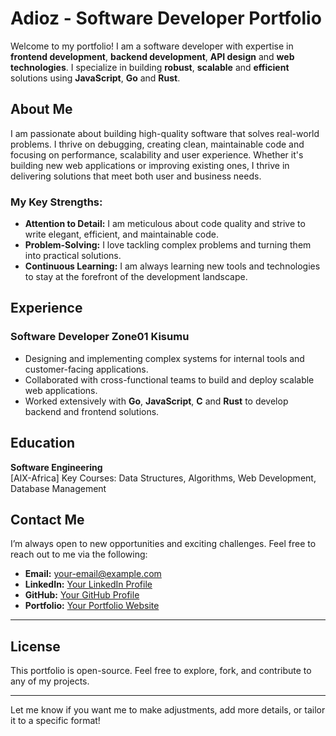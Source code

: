 # Adioz - Software Developer Portfolio

Welcome to my portfolio! I am a software developer with expertise in **frontend development**, **backend development**, **API design** and **web technologies**. I specialize in building **robust**, **scalable** and **efficient** solutions using **JavaScript**, **Go** and **Rust**.

## About Me

I am passionate about building high-quality software that solves real-world problems. I thrive on debugging, creating clean, maintainable code and focusing on performance, scalability and user experience. Whether it's building new web applications or improving existing ones, I thrive in delivering solutions that meet both user and business needs.

### My Key Strengths:

- **Attention to Detail:** I am meticulous about code quality and strive to write elegant, efficient, and maintainable code.
- **Problem-Solving:** I love tackling complex problems and turning them into practical solutions.
- **Continuous Learning:** I am always learning new tools and technologies to stay at the forefront of the development landscape.

## Experience

### Software Developer Zone01 Kisumu

- Designing and implementing complex systems for internal tools and customer-facing applications.
- Collaborated with cross-functional teams to build and deploy scalable web applications.
- Worked extensively with **Go**, **JavaScript**, **C** and **Rust** to develop backend and frontend solutions.

## Education

**Software Engineering**  
[AlX-Africa]
Key Courses: Data Structures, Algorithms, Web Development, Database Management

## Contact Me

I’m always open to new opportunities and exciting challenges. Feel free to reach out to me via the following:

- **Email:** [your-email@example.com](mailto:me@adioz.co.ke)
- **LinkedIn:** [Your LinkedIn Profile](https://www.linkedin.com/in/adioz-daniel-5a594473)
- **GitHub:** [Your GitHub Profile](https://github.com/adiozdaniel)
- **Portfolio:** [Your Portfolio Website](https://adioz.co.ke/)

---

## License

This portfolio is open-source. Feel free to explore, fork, and contribute to any of my projects.

---

Let me know if you want me to make adjustments, add more details, or tailor it to a specific format!
